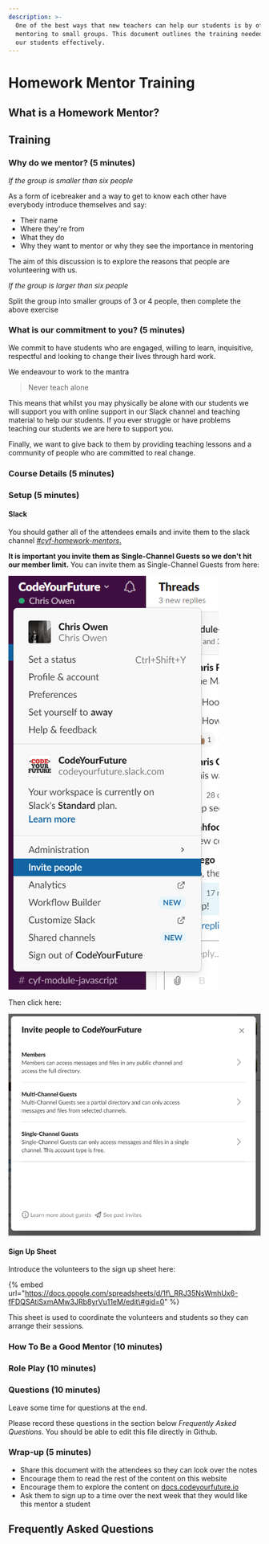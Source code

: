 ```yaml
---
description: >-
  One of the best ways that new teachers can help our students is by offering
  mentoring to small groups. This document outlines the training needed to help
  our students effectively.
---
```


# Homework Mentor Training

## What is a Homework Mentor?

## Training

### Why do we mentor? \(5 minutes\)

_If the group is smaller than six people_

As a form of icebreaker and a way to get to know each other have everybody introduce themselves and say:

* Their name 
* Where they're from
* What they do
* Why they want to mentor or why they see the importance in mentoring

The aim of this discussion is to explore the reasons that people are volunteering with us. 

_If the group is larger than six people_

Split the group into smaller groups of 3 or 4 people, then complete the above exercise

### What is our commitment to you? \(5 minutes\)

We commit to have students who are engaged, willing to learn, inquisitive, respectful and looking to change their lives through hard work. 

We endeavour to work to the mantra 

> Never teach alone

This means that whilst you may physically be alone with our students we will support you with online support in our Slack channel and teaching material to help our students. If you ever struggle or have problems teaching our students we are here to support you.

Finally, we want to give back to them by providing teaching lessons and a community of people who are committed to real change. 

### Course Details \(5 minutes\)

### Setup \(5 minutes\)

#### Slack

You should gather all of the attendees emails and invite them to the slack channel [_\#cyf-homework-mentors_.](https://app.slack.com/client/T2H71EFLK/C010MDVT37G)

**It is important you invite them as Single-Channel Guests so we don't hit our member limit.** You can invite them as Single-Channel Guests from here:

![](../.gitbook/assets/image%20%281%29.png)

Then click here:

![](../.gitbook/assets/image.png)

#### Sign Up Sheet

Introduce the volunteers to the sign up sheet here:

{% embed url="https://docs.google.com/spreadsheets/d/1f\_RRJ35NsWmhUx6-fFDQSAtiSxmAMw3JRb8yrVu11eM/edit\#gid=0" %}

This sheet is used to coordinate the volunteers and students so they can arrange their sessions. 

### How To Be a Good Mentor \(10 minutes\)



### Role Play \(10 minutes\)



### Questions \(10 minutes\)

Leave some time for questions at the end.

Please record these questions in the section below _Frequently Asked Questions_. You should be able to edit this file directly in Github.

### Wrap-up \(5 minutes\)

* Share this document with the attendees so they can look over the notes
* Encourage them to read the rest of the content on this website
* Encourage them to explore the content on [docs.codeyourfuture.io](https://docs.codeyourfuture.io)
* Ask them to sign up to a time over the next week that they would like this mentor a student

## Frequently Asked Questions

